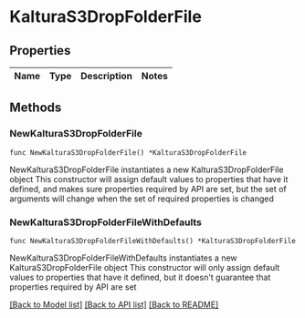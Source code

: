 # KalturaS3DropFolderFile

## Properties

Name | Type | Description | Notes
------------ | ------------- | ------------- | -------------

## Methods

### NewKalturaS3DropFolderFile

`func NewKalturaS3DropFolderFile() *KalturaS3DropFolderFile`

NewKalturaS3DropFolderFile instantiates a new KalturaS3DropFolderFile object
This constructor will assign default values to properties that have it defined,
and makes sure properties required by API are set, but the set of arguments
will change when the set of required properties is changed

### NewKalturaS3DropFolderFileWithDefaults

`func NewKalturaS3DropFolderFileWithDefaults() *KalturaS3DropFolderFile`

NewKalturaS3DropFolderFileWithDefaults instantiates a new KalturaS3DropFolderFile object
This constructor will only assign default values to properties that have it defined,
but it doesn't guarantee that properties required by API are set


[[Back to Model list]](../README.md#documentation-for-models) [[Back to API list]](../README.md#documentation-for-api-endpoints) [[Back to README]](../README.md)


